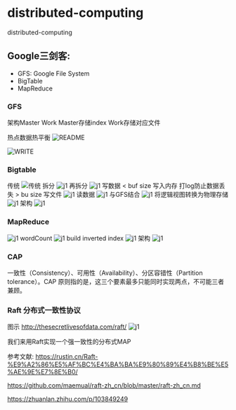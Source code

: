 # distributed-computing
distributed-computing

## Google三剑客:
- GFS: Google File System
- BigTable
- MapReduce
 
### GFS    
架构Master Work
Master存储index
Work存储对应文件

热点数据热平衡
![README](./README/c1.png)

![WRITE](./README/c2.png)

### Bigtable
传统
![传统](./README/c3.png)
拆分
![j1](./README/c4.png)
再拆分
![j1](./README/c5.png)
写数据    < buf size 写入内存  打log防止数据丢失   > bu size 写文件
![j1](./README/c6.png)
读数据
![j1](./README/c7.png)
与GFS结合 
![j1](./README/c8.png)
将逻辑视图转换为物理存储   
![j1](./README/c9.png)
架构
![j1](./README/c10.png)

### MapReduce
![j1](./README/c11.png)
wordCount
![j1](./README/c12.png)
build inverted index
![j1](./README/c13.png)
架构
![j1](./README/c14.png)


### CAP 
一致性（Consistency）、可用性（Availability）、分区容错性（Partition tolerance）。CAP 原则指的是，这三个要素最多只能同时实现两点，不可能三者兼顾。

### Raft 分布式一致性协议
图示 http://thesecretlivesofdata.com/raft/
![j1](./README/p1.png)

我们来用Raft实现一个强一致性的分布式MAP

参考文献:
https://rustin.cn/Raft-%E9%A2%86%E5%AF%BC%E4%BA%BA%E9%80%89%E4%B8%BE%E5%AE%9E%E7%8E%B0/

https://github.com/maemual/raft-zh_cn/blob/master/raft-zh_cn.md

https://zhuanlan.zhihu.com/p/103849249


